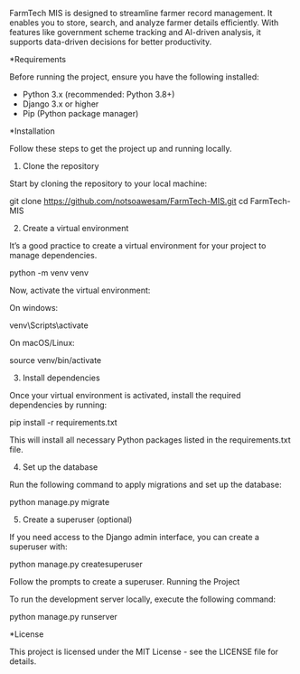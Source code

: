 FarmTech MIS is designed to streamline farmer record management. It enables you to store, search, and analyze farmer details efficiently. With features like government scheme tracking and AI-driven analysis, it supports data-driven decisions for better productivity.

*Requirements

Before running the project, ensure you have the following installed:

- Python 3.x (recommended: Python 3.8+)
- Django 3.x or higher
- Pip (Python package manager)

*Installation

Follow these steps to get the project up and running locally.

1. Clone the repository

Start by cloning the repository to your local machine:

git clone https://github.com/notsoawesam/FarmTech-MIS.git
cd FarmTech-MIS

2. Create a virtual environment 

It’s a good practice to create a virtual environment for your project to manage dependencies.

python -m venv venv

Now, activate the virtual environment:

On windows:

venv\Scripts\activate

On macOS/Linux:

source venv/bin/activate

3. Install dependencies

Once your virtual environment is activated, install the required dependencies by running:

pip install -r requirements.txt

This will install all necessary Python packages listed in the requirements.txt file.

4. Set up the database

Run the following command to apply migrations and set up the database:

python manage.py migrate

5. Create a superuser (optional)

If you need access to the Django admin interface, you can create a superuser with:

python manage.py createsuperuser

Follow the prompts to create a superuser.
Running the Project

To run the development server locally, execute the following command:

python manage.py runserver

*License

This project is licensed under the MIT License - see the LICENSE file for details.
